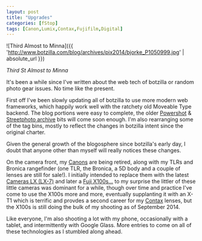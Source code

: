 ```yaml
---
layout: post
title: "Upgrades"
categories: [fStop]
tags: [Canon,Lumix,Contax,Fujifilm,Digital]
---
```



![Third Almost to Minna]({{ 'http://www.botzilla.com/blog/archives/pix2014/bjorke_P1050999.jpg' | absolute_url }})


<i>Third St Almost to Minna</i>

It's been a while since I've written about the web tech of botzilla or random photo gear issues. No time like the present.



<!--more-->
First off I've been slowly updating all of botzilla to use more modern web frameworks, which happily work well with the ratchety old Moveable Type backend. The blog portions were easy to complete, the older <a href="/photo/g1links.html">Powershot</a> & <a href="/photo/salon/gindex.html">Streetphoto archive</a> bits will come soon enough. I'm also rearranging some of the tag bins, mostly to reflect the changes in botzilla intent since the original charter.

Given the general growth of the blogosphere since botzilla's early day, I doubt that anyone other than myself will really notices these changes.

On the camera front, my <a href="archives/cat_canon.html">Canons</a> are being retired, along with my TLRs and Bronica rangefinder (one TLR, the Bronica, a 5D body and a couple of lenses are still for sale!). I initially intended to replace them with the latest <a href="archives/cat_leicasonic.html">Cameras LX (LX-7)</a> and later a <a href="archives/cat_fujifilm.html">Fuji X100s&hellip;</a> to my surprise the littler of these little cameras was dominant for a while, though over time and practice I've come to use the X100s more and more, eventually supplanting it with an X-T1 which is terrific and provdes a second career for my <a href="archives/cat_contax.html">Contax</a> lenses, but the X100s is still doing the bulk of my shooting as of September 2014.

Like everyone, I'm also shooting a lot with my phone, occasionally with a tablet, and intermittently with Google Glass. More entries to come on all of these technologies as I stumbled along ahead.
